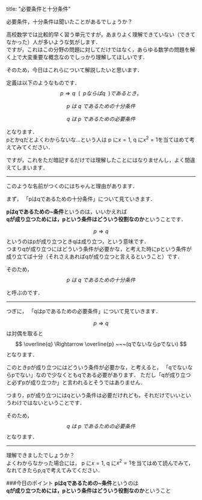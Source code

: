 title: "必要条件と十分条件"


必要条件，十分条件は聞いたことがあるでしょうか？

高校数学では比較的早く習う単元ですが，あまりよく理解できていない（できてなかった）人が多いような気がします．  
ですが，これはこの分野の問題に対してだけではなく，あらゆる数学の問題を解く上で大変重要な概念なのでしっかり理解してほしいです．

そのため，今日はこれらについて解説したいと思います．


定義は以下のようなものです．
$$
p \Rightarrow q ~~(~~ pならばq~~ ) であるとき，
$$

$$
p~は~q~であるための十分条件
$$

$$
q~は~p~であるための必要条件
$$

となります．  
pとかqだとよくわからないな…という人は
p に$x=1$, q に$x^2=1$を当てはめて考えてみてください．



ですが，これをただ暗記するだけでは理解したことにはなりませんし，よく間違えてしまいます．

***

このような名前がつくのにはちゃんと理由があります．

まず，
「pはqであるための十分条件」について見ていきます．


**pはqであるための~条件**というのは，いいかえれば  
**qが成り立つためには，pという条件はどういう役割なのか**ということです．

$$
p \Rightarrow q
$$
というのはpが成り立つときqは成り立つ，という意味です．  
つまりqが成り立つにはどういう条件が必要かな，と考えた時にpという条件が成り立てば十分（それさえあればqが成り立つと言えるということ）です．  

そのため，
$$
p~は~q~であるための十分条件
$$

と呼ぶのです．

***

つぎに，
「qはpであるための必要条件」について見ていきます．


$$
p \Rightarrow q
$$
は対偶を取ると
$$
\overline{q} \Rightarrow \overline{p} ~~~(qでないならpでない)
$$
となります．


このときpが成り立つにはどういう条件が必要かな，と考えると，
「qでないならpでない」なので少なくともqである必要があります．  ただし「qが成り立つと必ずpが成り立つか」と言われるとそうではありません．

つまり，pが成り立つにはqという条件は必要だけれども，それだけでいいというわけではないということです．



そのため，
$$
q~は~p~であるための必要条件
$$
となります．

***

理解できましたでしょうか？  
よくわからなかった場合には，
p に$x=1$, q に$x^2=1$を当てはめて読んでみて，なれてきたらp,qで考えてみてください．

###今日のポイント
**pはqであるための~条件**というのは  
**qが成り立つためには，pという条件はどういう役割なのか**ということ
